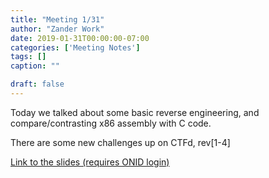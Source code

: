 ```yaml
---
title: "Meeting 1/31"
author: "Zander Work"
date: 2019-01-31T00:00:00-07:00
categories: ['Meeting Notes']
tags: []
caption: ""

draft: false
---
```


Today we talked about some basic reverse engineering, and compare/contrasting x86 assembly with C code.

There are some new challenges up on CTFd, rev\[1-4]

[Link to the slides (requires ONID login)](https://docs.google.com/presentation/d/1uR4zAxgC31a79FtqSMHvD5Pvu3DGKi9sJkuYcCY4AP4/edit?usp=sharing)
